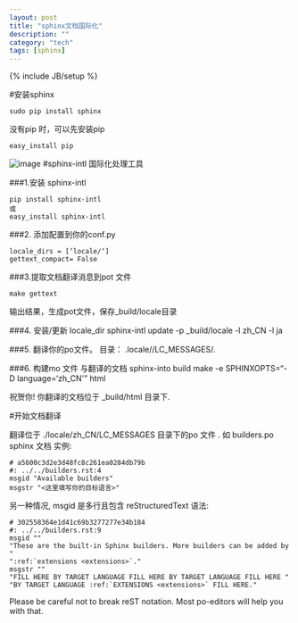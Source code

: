 ```yaml
---
layout: post
title: "sphinx文档国际化"
description: ""
category: "tech"
tags: [sphinx]
---
```

{% include JB/setup %}

#安装sphinx

	sudo pip install sphinx

没有pip 时，可以先安装pip

	easy_install pip


![image](http://sphinx-doc.org/latest/_images/translation.png)
#sphinx-intl 国际化处理工具


###1.安装 sphinx-intl
	
	pip install sphinx-intl 
	或
	easy_install sphinx-intl

###2. 添加配置到你的conf.py
 
	locale_dirs = [‘locale/‘]
	gettext_compact= False 

###3.提取文档翻译消息到pot 文件
	
	make gettext
输出结果，生成pot文件，保存_build/locale目录

###4. 安装/更新 locale_dir
	sphinx-intl update -p _build/locale -l zh_CN -l ja

###5. 翻译你的po文件。
	目录： .locale/<lang>/LC_MESSAGES/.

###6. 构建mo 文件 与翻译的文档 
	sphinx-into build
	make -e SPHINXOPTS=“-D language=‘zh_CN'” html

祝贺你! 你翻译的文档位于 _build/html 目录下.

#开始文档翻译

翻译位于 ./locale/zh_CN/LC_MESSAGES 目录下的po 文件 . 如  builders.po sphinx 文档 实例:
   
	# a5600c3d2e3d48fc8c261ea0284db79b
	#: ../../builders.rst:4
	msgid "Available builders"
	msgstr "<这里填写你的目标语言>"

另一种情况, msgid 是多行且包含 reStructuredText 语法:

	# 302558364e1d41c69b3277277e34b184
	#: ../../builders.rst:9
	msgid ""
	"These are the built-in Sphinx builders. More builders can be added by "
	":ref:`extensions <extensions>`."
	msgstr ""
	"FILL HERE BY TARGET LANGUAGE FILL HERE BY TARGET LANGUAGE FILL HERE "
	"BY TARGET LANGUAGE :ref:`EXTENSIONS <extensions>` FILL HERE."

Please be careful not to break reST notation. Most po-editors will help you with that.
